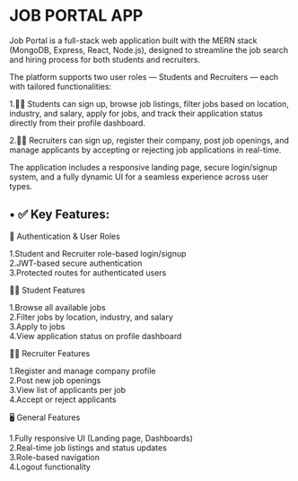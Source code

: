 # JOB PORTAL APP
Job Portal is a full-stack web application built with the MERN stack (MongoDB, Express, React, Node.js), designed to streamline the job search and hiring process for both students and recruiters.

The platform supports two user roles — Students and Recruiters — each with tailored functionalities:

1.🧑‍🎓 Students can sign up, browse job listings, filter jobs based on location, industry, and salary, apply for jobs, and track their application status directly from their profile dashboard.

2.🧑‍💼 Recruiters can sign up, register their company, post job openings, and manage applicants by accepting or rejecting job applications in real-time.

The application includes a responsive landing page, secure login/signup system, and a fully dynamic UI for a seamless experience across user types.

<h2>• ✅ Key Features:</h2>

👥 Authentication & User Roles<br>

1.Student and Recruiter role-based login/signup<br>
2.JWT-based secure authentication<br>
3.Protected routes for authenticated users<br>

🧑‍🎓 Student Features

1.Browse all available jobs<br>
2.Filter jobs by location, industry, and salary<br>
3.Apply to jobs<br>
4.View application status on profile dashboard<br>

🧑‍💼 Recruiter Features

1.Register and manage company profile<br>
2.Post new job openings<br>
3.View list of applicants per job<br>
4.Accept or reject applicants<br>

🖥️ General Features

1.Fully responsive UI (Landing page, Dashboards)<br>
2.Real-time job listings and status updates<br>
3.Role-based navigation<br>
4.Logout functionality<br>
